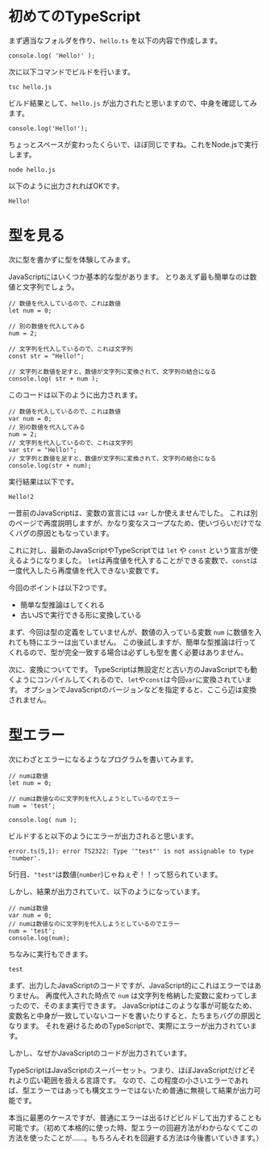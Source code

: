# 初めてのTypeScript

まず適当なフォルダを作り、`hello.ts` を以下の内容で作成します。

```
console.log( 'Hello!' );
```

次に以下コマンドでビルドを行います。

```
tsc hello.js
```

ビルド結果として、`hello.js` が出力されたと思いますので、中身を確認してみます。

```
console.log('Hello!');
```

ちょっとスペースが変わったくらいで、ほぼ同じですね。これをNode.jsで実行します。

```
node hello.js
```

以下のように出力されればOKです。

```
Hello!
```

# 型を見る

次に型を書かずに型を体験してみます。

JavaScriptにはいくつか基本的な型があります。
とりあえず最も簡単なのは数値と文字列でしょう。

```
// 数値を代入しているので、これは数値
let num = 0;

// 別の数値を代入してみる
num = 2;

// 文字列を代入しているので、これは文字列
const str = "Hello!";

// 文字列と数値を足すと、数値が文字列に変換されて、文字列の結合になる
console.log( str + num );
```

このコードは以下のように出力されます。

```
// 数値を代入しているので、これは数値
var num = 0;
// 別の数値を代入してみる
num = 2;
// 文字列を代入しているので、これは文字列
var str = "Hello!";
// 文字列と数値を足すと、数値が文字列に変換されて、文字列の結合になる
console.log(str + num);
```

実行結果は以下です。

```
Hello!2
```

一昔前のJavaScriptは、変数の宣言には `var` しか使えませんでした。
これは別のページで再度説明しますが、かなり変なスコープなため、使いづらいだけでなくバグの原因ともなっています。

これに対し、最新のJavaScriptやTypeScriptでは `let` や `const` という宣言が使えるようになりました。
`let`は再度値を代入することができる変数で、`const`は一度代入したら再度値を代入できない変数です。

今回のポイントは以下2つです。

* 簡単な型推論はしてくれる
* 古いJSで実行できる形に変換している

まず、今回は型の定義をしていませんが、数値の入っている変数 `num` に数値を入れても特にエラーは出ていません。
この後試しますが、簡単な型推論は行ってくれるので、型が完全一致する場合は必ずしも型を書く必要はありません。

次に、変換についてです。
TypeScriptは無設定だと古い方のJavaScriptでも動くようにコンパイルしてくれるので、`let`や`const`は今回`var`に変換されています。
オプションでJavaScriptのバージョンなどを指定すると、ここら辺は変換されません。

# 型エラー

次にわざとエラーになるようなプログラムを書いてみます。

```
// numは数値
let num = 0;

// numは数値なのに文字列を代入しようとしているのでエラー
num = 'test';

console.log( num );
```

ビルドすると以下のようにエラーが出力されると思います。

```
error.ts(5,1): error TS2322: Type '"test"' is not assignable to type 'number'.
```

5行目、`"test"`は数値(`number`)じゃねぇぞ！！って怒られています。

しかし、結果が出力されていて、以下のようになっています。

```
// numは数値
var num = 0;
// numは数値なのに文字列を代入しようとしているのでエラー
num = 'test';
console.log(num);
```

ちなみに実行もできます。

```
test
```

まず、出力したJavaScriptのコードですが、JavaScript的にこれはエラーではありません。
再度代入された時点で `num` は文字列を格納した変数に変わってしまったので、そのまま実行できます。
JavaScriptはこのような事が可能なため、変数名と中身が一致していないコードを書いたりすると、たちまちバグの原因となります。
それを避けるためのTypeScriptで、実際にエラーが出力されています。

しかし、なぜかJavaScriptのコードが出力されています。

TypeScriptはJavaScriptのスーパーセット。つまり、ほぼJavaScriptだけどそれより広い範囲を扱える言語です。
なので、この程度の小さいエラーであれば、型エラーではあっても構文エラーではないため普通に無視して結果が出力可能です。

本当に最悪のケースですが、普通にエラーは出るけどビルドして出力することも可能です。（初めて本格的に使った時、型エラーの回避方法がわからなくてこの方法を使ったことが……。もちろんそれを回避する方法は今後書いていきます。）
